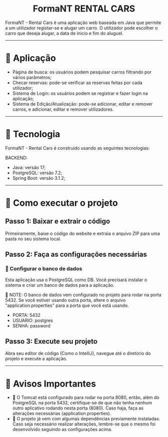 <h1 align="center">FormaNT RENTAL CARS</h1>
FormaNT - Rental Cars é uma aplicação web baseada em Java que permite a um utilizador registar-se e alugar um carro. O utilizador pode escolher o carro que deseja alugar, a data de inicio e fim do aluguel.

<hr/>

# 🚗 Aplicação

- Página de busca: os usuários podem pesquisar carros filtrando por vários parâmetros;
- Checar reservas: pode-se verificar as reservas feitas por cada utilizador;
- Sistema de Login: os usuários podem se registrar e fazer login na aplicação;
- Sistema de Edição/Atualização: pode-se adicionar, editar e remover carros, e adicionar, editar e remover utilizadores.

<hr/>

# 🚗 Tecnologia

FormaNT - Rental Cars é construido usando as seguintes tecnologias:

BACKEND:
- Java: versão 17;
- PostgreSQL: versão 7.2;
- Spring Boot: versão 3.1.2;

<hr/>

# 🚗 Como executar o projeto

## Passo 1: Baixar e extrair o código 

Primeiramente, baixe o código do website e extraia o arquivo ZIP para uma pasta no seu sistema local.

## Passo 2: Faça as configurações necessárias

### 🐘 Configurar o banco de dados
Esta aplicação usa o PostgreSQL como DB. Você precisará instalar o sistema e criar um banco de dados para a aplicação.

🚨 NOTE: O banco de dados vem configurado no projeto para rodar na porta 5432. Se você estiver usando outra porta, altere o arquivo "application.properties" para a porta que você está usando.

- PORTA: 5432
- USUARIO: postgres
- SENHA: password

## Passo 3: Execute seu projeto

Abra seu editor de código (Como o IntelliJ), navegue até o diretório do projeto e execute a aplicação.

<hr/>

# 🚨 Avisos Importantes

- 🚨 O Tomcat está configurado para rodar na porta 8080, então, além do PostgreSQL na porta 5432, certifique-se de que não tenha nenhum outro aplicativo rodando nesta porta (8080). Caso haja, faça as alterações necessárias (application.properties).
- 🚨 O projeto já vem com algumas dependências previamente instaladas. Caso seja necessário realizar alterações, lembre-se que o mesmo foi desenvolvido seguindo as configurações acima.